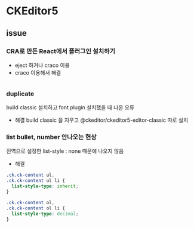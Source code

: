 # CKEditor5

## issue
### CRA로 만든 React에서 플러그인 설치하기
- eject 하거나 craco 이용
- craco 이용해서 해결
```js

```

### duplicate
build classic 설치하고 font plugin 설치했을 때 나온 오류
- 해결
build classic 을 지우고 @ckeditor/ckeditor5-editor-classic 따로 설치


### list bullet, number 안나오는 현상
전역으로 설정한 list-style : none 때문에 나오지 않음
- 해결
``` css
.ck.ck-content ul,
.ck.ck-content ul li {
  list-style-type: inherit;
}

.ck.ck-content ol,
.ck.ck-content ol li {
  list-style-type: decimal;
}
```